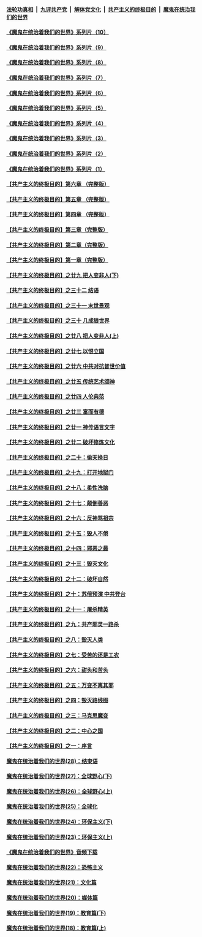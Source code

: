 

####  [法轮功真相](../../../../basic/blob/master/README.md?t=08182102) &nbsp;|&nbsp; [九评共产党](../../../../9ping.md/blob/master/README.md?t=08182102) &nbsp;|&nbsp; [解体党文化](../../../../jtdwh.md/blob/master/README.md?t=08182102)  &nbsp;|&nbsp; [共产主义的终极目的](../../../../gczydzjmd.md/blob/master/README.md?t=08182102) &nbsp;|&nbsp; [魔鬼在统治我们的世界](../../../../mgztzwmdsj.md/blob/master/README.md?t=08182102) 

#### [《魔鬼在统治着我们的世界》系列片（10）](../pages/nsc422/n12292670.md?t=08182102) 

#### [《魔鬼在统治着我们的世界》系列片（9）](../pages/nsc422/n12290859.md?t=08182102) 

#### [《魔鬼在统治着我们的世界》系列片（8）](../pages/nsc422/n12287445.md?t=08182102) 

#### [《魔鬼在统治着我们的世界》系列片（7）](../pages/nsc422/n12283425.md?t=08182102) 

#### [《魔鬼在统治着我们的世界》系列片（6）](../pages/nsc422/n12282314.md?t=08182102) 

#### [《魔鬼在统治着我们的世界》系列片（5）](../pages/nsc422/n12281419.md?t=08182102) 

#### [《魔鬼在统治着我们的世界》系列片（4）](../pages/nsc422/n12274024.md?t=08182102) 

#### [《魔鬼在统治着我们的世界》系列片（3）](../pages/nsc422/n12271322.md?t=08182102) 

#### [《魔鬼在统治着我们的世界》系列片（2）](../pages/nsc422/n12269049.md?t=08182102) 

#### [《魔鬼在统治着我们的世界》系列片（1）](../pages/nsc422/n12267575.md?t=08182102) 

#### [【共产主义的终极目的】第六章 （完整版）](../pages/nsc422/n11428913.md?t=08182102) 

#### [【共产主义的终极目的】第五章 （完整版）](../pages/nsc422/n11428912.md?t=08182102) 

#### [【共产主义的终极目的】第四章 （完整版）](../pages/nsc422/n11428907.md?t=08182102) 

#### [【共产主义的终极目的】第三章（完整版）](../pages/nsc422/n11428848.md?t=08182102) 

#### [【共产主义的终极目的】第二章（完整版）](../pages/nsc422/n11428831.md?t=08182102) 

#### [【共产主义的终极目的】第一章（完整版）](../pages/nsc422/n11417651.md?t=08182102) 

#### [【共产主义的终极目的】之廿九 把人变非人(下)](../pages/nsc422/n11344140.md?t=08182102) 

#### [【共产主义的终极目的】之三十二 结语](../pages/nsc422/n11360535.md?t=08182102) 

#### [【共产主义的终极目的】之三十一 末世景观](../pages/nsc422/n11351129.md?t=08182102) 

#### [【共产主义的终极目的】之三十 几成狼世界](../pages/nsc422/n11348280.md?t=08182102) 

#### [【共产主义的终极目的】之廿八 把人变非人(上)](../pages/nsc422/n11340492.md?t=08182102) 

#### [【共产主义的终极目的】之廿七 以恨立国](../pages/nsc422/n11336944.md?t=08182102) 

#### [【共产主义的终极目的】之廿六 中共对抗普世价值](../pages/nsc422/n11324785.md?t=08182102) 

#### [【共产主义的终极目的】之廿五 传统艺术颂神](../pages/nsc422/n11296396.md?t=08182102) 

#### [【共产主义的终极目的】之廿四 人伦典范](../pages/nsc422/n11296397.md?t=08182102) 

#### [【共产主义的终极目的】之廿三 富而有德](../pages/nsc422/n11283598.md?t=08182102) 

#### [【共产主义的终极目的】之廿一 神传语言文字](../pages/nsc422/n11263265.md?t=08182102) 

#### [【共产主义的终极目的】之廿二 破坏修炼文化](../pages/nsc422/n11245728.md?t=08182102) 

#### [【共产主义的终极目的】之二十：偷天换日](../pages/nsc422/n11238846.md?t=08182102) 

#### [【共产主义的终极目的】之十九：打开地狱门](../pages/nsc422/n11206376.md?t=08182102) 

#### [【共产主义的终极目的】之十八：柔性洗脑](../pages/nsc422/n11199994.md?t=08182102) 

#### [【共产主义的终极目的】之十七：颠倒善恶](../pages/nsc422/n11179782.md?t=08182102) 

#### [【共产主义的终极目的】之十六：反神骂祖宗](../pages/nsc422/n11166798.md?t=08182102) 

#### [【共产主义的终极目的】之十五：毁人不倦](../pages/nsc422/n11166792.md?t=08182102) 

#### [【共产主义的终极目的】之十四：邪恶之最](../pages/nsc422/n11150249.md?t=08182102) 

#### [【共产主义的终极目的】之十三：毁灭文化](../pages/nsc422/n11135227.md?t=08182102) 

#### [【共产主义的终极目的】之十二：破坏自然](../pages/nsc422/n11135214.md?t=08182102) 

#### [【共产主义的终极目的】之十：苏俄预演 中共登台](../pages/nsc422/n11118424.md?t=08182102) 

#### [【共产主义的终极目的】之十一：屠杀精英](../pages/nsc422/n11118442.md?t=08182102) 

#### [【共产主义的终极目的】之九：共产邪灵一路杀](../pages/nsc422/n11114139.md?t=08182102) 

#### [【共产主义的终极目的】之八：毁灭人类](../pages/nsc422/n11108503.md?t=08182102) 

#### [【共产主义的终极目的】之七：受苦的还是工农](../pages/nsc422/n11101809.md?t=08182102) 

#### [【共产主义的终极目的】之六：甜头和苦头](../pages/nsc422/n11096971.md?t=08182102) 

#### [【共产主义的终极目的】之五：万变不离其邪](../pages/nsc422/n11091285.md?t=08182102) 

#### [【共产主义的终极目的】之四：毁灭路线图](../pages/nsc422/n11086284.md?t=08182102) 

#### [【共产主义的终极目的】之三：马克思魔变](../pages/nsc422/n11061941.md?t=08182102) 

#### [【共产主义的终极目的】之二：中心之国](../pages/nsc422/n11047728.md?t=08182102) 

#### [【共产主义的终极目的】之一：序言](../pages/nsc422/n11086077.md?t=08182102) 

#### [魔鬼在统治着我们的世界(28)：结束语](../pages/nsc422/n10936246.md?t=08182102) 

#### [魔鬼在统治着我们的世界(27)：全球野心(下)](../pages/nsc422/n10928319.md?t=08182102) 

#### [魔鬼在统治着我们的世界(26)：全球野心(上)](../pages/nsc422/n10900318.md?t=08182102) 

#### [魔鬼在统治着我们的世界(25)：全球化](../pages/nsc422/n10788205.md?t=08182102) 

#### [魔鬼在统治着我们的世界(24)：环保主义(下)](../pages/nsc422/n10695307.md?t=08182102) 

#### [魔鬼在统治着我们的世界(23)：环保主义(上)](../pages/nsc422/n10688613.md?t=08182102) 

#### [《魔鬼在统治着我们的世界》音频下载](../pages/nsc422/n10635553.md?t=08182102) 

#### [魔鬼在统治着我们的世界(22)：恐怖主义](../pages/nsc422/n10614727.md?t=08182102) 

#### [魔鬼在统治着我们的世界(21)：文化篇](../pages/nsc422/n10597706.md?t=08182102) 

#### [魔鬼在统治着我们的世界(20)：媒体篇](../pages/nsc422/n10586579.md?t=08182102) 

#### [魔鬼在统治着我们的世界(19)：教育篇(下)](../pages/nsc422/n10564808.md?t=08182102) 

#### [魔鬼在统治着我们的世界(18)：教育篇(上)](../pages/nsc422/n10526970.md?t=08182102) 

